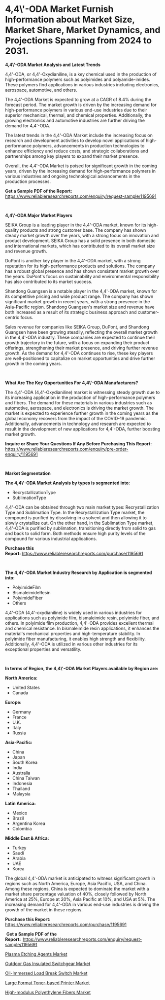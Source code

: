 <p><h1>4,4\'-ODA Market Furnish Information about Market Size, Market Share, Market Dynamics, and Projections Spanning from 2024 to 2031.</h1></p><p><strong>4,4\'-ODA Market Analysis and Latest Trends</strong></p>
<p><p>4,4'-ODA, or 4,4'-Oxydianiline, is a key chemical used in the production of high-performance polymers such as polyimides and polyamide-imides. These polymers find applications in various industries including electronics, aerospace, automotive, and others.</p><p>The 4,4'-ODA Market is expected to grow at a CAGR of 8.4% during the forecast period. The market growth is driven by the increasing demand for high-performance polymers in various end-use industries due to their superior mechanical, thermal, and chemical properties. Additionally, the growing electronics and automotive industries are further driving the demand for 4,4'-ODA.</p><p>The latest trends in the 4,4'-ODA Market include the increasing focus on research and development activities to develop novel applications of high-performance polymers, advancements in production technologies to enhance efficiency and reduce costs, and strategic collaborations and partnerships among key players to expand their market presence.</p><p>Overall, the 4,4'-ODA Market is poised for significant growth in the coming years, driven by the increasing demand for high-performance polymers in various industries and ongoing technological advancements in the production processes.</p></p>
<p><strong>Get a Sample PDF of the Report:&nbsp;</strong> <a href="https://www.reliableresearchreports.com/enquiry/request-sample/1195691">https://www.reliableresearchreports.com/enquiry/request-sample/1195691</a></p>
<p>&nbsp;</p>
<p><strong>4,4\'-ODA Major Market Players</strong></p>
<p><p>SEIKA Group is a leading player in the 4,4'-ODA market, known for its high-quality products and strong customer base. The company has shown steady market growth over the years, with a strong focus on innovation and product development. SEIKA Group has a solid presence in both domestic and international markets, which has contributed to its overall market size and revenue growth.</p><p>DuPont is another key player in the 4,4'-ODA market, with a strong reputation for its high-performance products and solutions. The company has a robust global presence and has shown consistent market growth over the years. DuPont's focus on sustainability and environmental responsibility has also contributed to its market success.</p><p>Shandong Guangsen is a notable player in the 4,4'-ODA market, known for its competitive pricing and wide product range. The company has shown significant market growth in recent years, with a strong presence in the Asia-Pacific region. Shandong Guangsen's market size and revenue have both increased as a result of its strategic business approach and customer-centric focus.</p><p>Sales revenue for companies like SEIKA Group, DuPont, and Shandong Guangsen have been growing steadily, reflecting the overall market growth in the 4,4'-ODA industry. These companies are expected to continue their growth trajectory in the future, with a focus on expanding their product offerings, strengthening their market presence, and driving further revenue growth. As the demand for 4,4'-ODA continues to rise, these key players are well-positioned to capitalize on market opportunities and drive further growth in the coming years.</p></p>
<p>&nbsp;</p>
<p><strong>What Are The Key Opportunities For 4,4\'-ODA Manufacturers?</strong></p>
<p><p>The 4,4'-ODA (4,4'-Oxydianiline) market is witnessing steady growth due to its increasing application in the production of high-performance polymers and fibers. The demand for these materials in various industries such as automotive, aerospace, and electronics is driving the market growth. The market is expected to experience further growth in the coming years as the global economy recovers from the impact of the COVID-19 pandemic. Additionally, advancements in technology and research are expected to result in the development of new applications for 4,4'-ODA, further boosting market growth.</p></p>
<p><strong>Inquire or Share Your Questions If Any Before Purchasing This Report:</strong> <a href="https://www.reliableresearchreports.com/enquiry/pre-order-enquiry/1195691">https://www.reliableresearchreports.com/enquiry/pre-order-enquiry/1195691</a></p>
<p>&nbsp;</p>
<p><strong>Market Segmentation</strong></p>
<p><strong>The 4,4\'-ODA Market Analysis by types is segmented into:</strong></p>
<p><ul><li>RecrystallizationType</li><li>SublimationType</li></ul></p>
<p><p>4,4'-ODA can be obtained through two main market types: Recrystallization Type and Sublimation Type. In the Recrystallization Type market, the compound is purified by dissolving in a solvent and then allowing it to slowly crystallize out. On the other hand, in the Sublimation Type market, 4,4'-ODA is purified by sublimation, transitioning directly from solid to gas and back to solid form. Both methods ensure high purity levels of the compound for various industrial applications.</p></p>
<p><strong>Purchase this Report:&nbsp;</strong><a href="https://www.reliableresearchreports.com/purchase/1195691">https://www.reliableresearchreports.com/purchase/1195691</a></p>
<p>&nbsp;</p>
<p><strong>The 4,4\'-ODA Market Industry Research by Application is segmented into:</strong></p>
<p><ul><li>PolyimideFilm</li><li>BismaleimideResin</li><li>PolyimideFiber</li><li>Others</li></ul></p>
<p><p>4,4'-ODA (4,4'-oxydianiline) is widely used in various industries for applications such as polyimide film, bismaleimide resin, polyimide fiber, and others. In polyimide film production, 4,4'-ODA provides excellent thermal and chemical resistance. In bismaleimide resin applications, it enhances the material's mechanical properties and high-temperature stability. In polyimide fiber manufacturing, it enables high strength and flexibility. Additionally, 4,4'-ODA is utilized in various other industries for its exceptional properties and versatility.</p></p>
<p>&nbsp;</p>
<p><strong>In terms of Region, the 4,4\'-ODA Market Players available by Region are:</strong></p>
<p>
    <p> <strong> North America: </strong>
        <ul>
            <li>United States</li>
            <li>Canada</li>
        </ul>
        </p> 
    <p> <strong> Europe: </strong>
        <ul>
            <li>Germany</li>
            <li>France</li>
            <li>U.K.</li>
            <li>Italy</li>
            <li>Russia</li>
        </ul>
        </p> 
    <p> <strong> Asia-Pacific: </strong>
        <ul>
            <li>China</li>
            <li>Japan</li>
            <li>South Korea</li>
            <li>India</li>
            <li>Australia</li>
            <li>China Taiwan</li>
            <li>Indonesia</li>
            <li>Thailand</li>
            <li>Malaysia</li>
        </ul>
        </p> 
    <p> <strong> Latin America: </strong>
        <ul>
            <li>Mexico</li>
            <li>Brazil</li>
            <li>Argentina Korea</li>
            <li>Colombia</li>
        </ul>
        </p> 
    <p> <strong> Middle East & Africa: </strong>
        <ul>
            <li>Turkey</li>
            <li>Saudi</li>
            <li>Arabia</li>
            <li>UAE</li>
            <li>Korea</li>
        </ul>
    </p>
    </p>
<p><p>The global 4,4'-ODA market is anticipated to witness significant growth in regions such as North America, Europe, Asia Pacific, USA, and China. Among these regions, China is expected to dominate the market with a market share percentage valuation of 40%, closely followed by North America at 25%, Europe at 20%, Asia Pacific at 10%, and USA at 5%. The increasing demand for 4,4'-ODA in various end-use industries is driving the growth of the market in these regions.</p></p>
<p><strong>Purchase this Report: </strong><a href="https://www.reliableresearchreports.com/purchase/1195691">https://www.reliableresearchreports.com/purchase/1195691</a></p>
<p>&nbsp;<strong>Get a Sample PDF of the Report:&nbsp;&nbsp;</strong><a href="https://www.reliableresearchreports.com/enquiry/request-sample/1195691">https://www.reliableresearchreports.com/enquiry/request-sample/1195691</a></p>
<p><strong></strong></p>
<p><p><a href="https://github.com/myacatherineblakecaczo9vcsw/Market-Research-Report-List-1/blob/main/plasma-etching-agents-market.md">Plasma Etching Agents Market</a></p><p><a href="https://medium.com/@jaredkiehn7567/outdoor-gas-insulated-switchgear-market-analysis-its-cagr-market-segmentation-and-global-industry-a2c8a3d45ef0">Outdoor Gas Insulated Switchgear Market</a></p><p><a href="https://medium.com/@jaredkiehn7567/oil-immersed-load-break-switch-market-exploring-market-share-market-trends-and-future-growth-da35998e74b0">Oil-Immersed Load Break Switch Market</a></p><p><a href="https://medium.com/@jaredkiehn7567/large-format-toner-based-printer-market-size-market-outlook-and-market-forecast-2024-to-2031-dcd0ef7ffe86">Large Format Toner-based Printer Market</a></p><p><a href="https://github.com/okotobwrhuteie/Market-Research-Report-List-1/blob/main/high-modulus-polyethylene-fibers-market.md">High-modulus Polyethylene Fibers Market</a></p></p>
